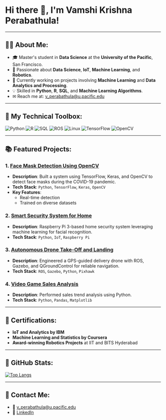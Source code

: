

# Hi there 👋, I'm Vamshi Krishna Perabathula!

---

## 👨‍🎓 About Me:

- 🎓 Master's student in **Data Science** at the **University of the Pacific**, San Francisco.
- 🚀 Passionate about **Data Science**, **IoT**, **Machine Learning**, and **Robotics**.
- 🔗 Currently working on projects involving **Machine Learning** and **Data Analytics and Processing**.
- 💡 Skilled in **Python**, **R**, **SQL**, and **Machine Learning Algorithms**.
- ✉ Reach me at: [v_perabathula@u.pacific.edu](mailto:v_perabathula@u.pacific.edu)

---

## 🎨 My Technical Toolbox:

![Python](https://img.shields.io/badge/Python-3776AB?style=for-the-badge&logo=python&logoColor=white)
![R](https://img.shields.io/badge/R-276DC3?style=for-the-badge&logo=r&logoColor=white)
![SQL](https://img.shields.io/badge/SQL-003B57?style=for-the-badge&logo=postgresql&logoColor=white)
![ROS](https://img.shields.io/badge/ROS-22314E?style=for-the-badge&logo=ros&logoColor=white)
![Linux](https://img.shields.io/badge/Linux-FCC624?style=for-the-badge&logo=linux&logoColor=black)
![TensorFlow](https://img.shields.io/badge/TensorFlow-FF6F00?style=for-the-badge&logo=tensorflow&logoColor=white)
![OpenCV](https://img.shields.io/badge/OpenCV-5C3EE8?style=for-the-badge&logo=opencv&logoColor=white)

---

## 📚 Featured Projects:

### 1. [**Face Mask Detection Using OpenCV**](https://github.com/perabathulavamshi/Face-Mask-Detection)

- **Description**: Built a system using TensorFlow, Keras, and OpenCV to detect face masks during the COVID-19 pandemic.
- **Tech Stack**: `Python`, `TensorFlow`, `Keras`, `OpenCV`
- **Key Features**:
  - Real-time detection
  - Trained on diverse datasets

### 2. [**Smart Security System for Home**](https://github.com/perabathulavamshi/Smart-Security-System)

- **Description**: Raspberry Pi 3-based home security system leveraging machine learning for facial recognition.
- **Tech Stack**: `Python`, `IoT`, `Raspberry Pi`

### 3. [**Autonomous Drone Take-Off and Landing**](https://github.com/perabathulavamshi/Autonomous-Drone-Takeoff)

- **Description**: Engineered a GPS-guided delivery drone with ROS, Gazebo, and QGroundControl for reliable navigation.
- **Tech Stack**: `ROS`, `Gazebo`, `Python`, `Pixhawk`

### 4. [**Video Game Sales Analysis**](https://github.com/perabathulavamshi/Video-game-sales-analysis)

- **Description**: Performed sales trend analysis using Python.
- **Tech Stack**: `Python`, `Pandas`, `Matplotlib`

---

## 🔹 Certifications:

- **IoT and Analytics by IBM**
- **Machine Learning and Statistics by Coursera**
- **Award-winning Robotics Projects** at IIT and BITS Hyderabad

---

## 🔄 GitHub Stats:




[![Top Langs](https://github-readme-stats.vercel.app/api/top-langs/?username=perabathulavamshi&layout=compact)](https://github.com/anuraghazra/github-readme-stats)

---

## 📢 Contact Me:

- 📧 [v_perabathula@u.pacific.edu](mailto:v_perabathula@u.pacific.edu)
- 🔗 [LinkedIn](https://www.linkedin.com/in/vk-perabathula/)


